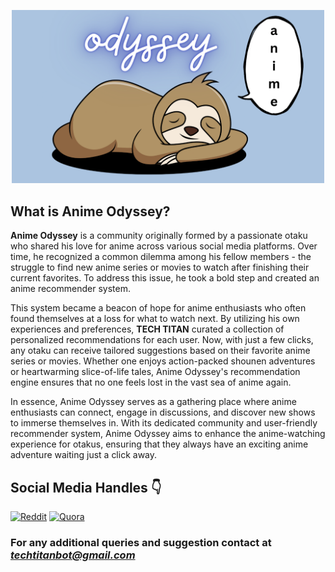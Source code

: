 <!-- ![Anime Odyssey](./assets/pictures/logo.png) -->
<p align='center'>
  <img src="./assets/pictures/logo.png" alt="Anime Odyssey" width="500">
</p>

## What is Anime Odyssey?
**Anime Odyssey** is a community originally formed by a passionate otaku who shared his love for anime across various social media platforms. Over time, he recognized a common dilemma among his fellow members - the struggle to find new anime series or movies to watch after finishing their current favorites. To address this issue, he took a bold step and created an anime recommender system.

This system became a beacon of hope for anime enthusiasts who often found themselves at a loss for what to watch next. By utilizing his own experiences and preferences, **TECH TITAN** curated a collection of personalized recommendations for each user. Now, with just a few clicks, any otaku can receive tailored suggestions based on their favorite anime series or movies. Whether one enjoys action-packed shounen adventures or heartwarming slice-of-life tales, Anime Odyssey's recommendation engine ensures that no one feels lost in the vast sea of anime again.

In essence, Anime Odyssey serves as a gathering place where anime enthusiasts can connect, engage in discussions, and discover new shows to immerse themselves in. With its dedicated community and user-friendly recommender system, Anime Odyssey aims to enhance the anime-watching experience for otakus, ensuring that they always have an exciting anime adventure waiting just a click away.

## Social Media Handles 👇
<!-- [![Reddit](https://static.vecteezy.com/system/resources/previews/018/930/474/original/reddit-logo-reddit-icon-transparent-free-png.png)](https://www.reddit.com/r/AnimeOdyssey/) -->

<a href="https://www.reddit.com/r/AnimeOdyssey/"><img src="https://static.vecteezy.com/system/resources/previews/018/930/474/original/reddit-logo-reddit-icon-transparent-free-png.png" alt="Reddit" width="60" height="60"></a>
<a href="https://animeodyssey0.quora.com/"><img src="https://icons-for-free.com/iconfiles/png/512/apps+media+quora+social+icon-1320193911429182030.png" alt="Quora" width="50" height="50"></a>

### For any additional queries and suggestion contact at _[techtitanbot@gmail.com](mailto:techtitanbot@gmail.com)_